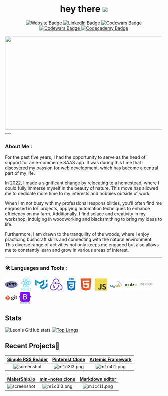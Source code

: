 <div id="header" align="center">

<h1>
  hey there
  <img src="https://media.giphy.com/media/hvRJCLFzcasrR4ia7z/giphy.gif" width="30px"/>
</h1>
<div id="badges">
    <a href="https://leonn00albert.github.io/home/">
    <img src="https://img.shields.io/badge/website-000000?style=for-the-badge&logo=About.me&logoColor=white" alt="Website Badge"/>
  </a>
  <a href="https://www.linkedin.com/in/leon-a-120333176/">
    <img src="https://img.shields.io/badge/LinkedIn-blue?style=for-the-badge&logo=linkedin&logoColor=white" alt="LinkedIn Badge"/>
  </a>
    <a href="https://www.codewars.com/users/leonn00albert">
    <img src="https://img.shields.io/badge/Codewars-B1361E?style=for-the-badge&logo=codewars&logoColor=grey" alt="Codewars Badge"/>
  </a>
    <a href="https://www.freecodecamp.org/fcc8ff78b01-1420-48c5-aa00-5aebbd7956bb">
    <img src="https://img.shields.io/badge/Freecodecamp-%23123.svg?&style=for-the-badge&logo=freecodecamp&logoColor=green" alt="Codewars Badge"/>
  </a>
      <a href="https://www.codecademy.com/profiles/leonalbert">
    <img src="https://img.shields.io/badge/Codecademy-FFF0E5?style=for-the-badge&logo=codecademy&logoColor=1F243A" alt="Codecademy Badge"/>
  </a>

</div>
   <img src="https://komarev.com/ghpvc/?username=leonn00albert&style=flat-square&color=blue" alt=""/>

</div>
<div align="center">
  <img src="https://media.giphy.com/media/dWesBcTLavkZuG35MI/giphy.gif" width="600" height="300"/>
</div>
---

### About Me :
For the past five years, I had the opportunity to serve as the head of support for an e-commerce SAAS app. It was during this time that I discovered my passion for web development, which has become a central part of my life.

In 2022, I made a significant change by relocating to a homestead, where I could fully immerse myself in the beauty of nature. This move has allowed me to dedicate more time to my interests and hobbies outside of work.

When I'm not busy with my professional responsibilities, you'll often find me engrossed in IoT projects, applying automation techniques to enhance efficiency on my farm. Additionally, I find solace and creativity in my workshop, indulging in woodworking and blacksmithing to bring my ideas to life.

Furthermore, I am drawn to the tranquility of the woods, where I enjoy practicing bushcraft skills and connecting with the natural environment. This diverse range of activities not only keeps me engaged but also allows me to constantly learn and grow in various areas of interest.

---

### :hammer_and_wrench: Languages and Tools :
<div>
  <img src="https://github.com/devicons/devicon/blob/master/icons/php/php-original.svg" title="PHP" alt="PHP" width="40" height="40"/>&nbsp;
  <img src="https://github.com/devicons/devicon/blob/master/icons/react/react-original-wordmark.svg" title="React" alt="React" width="40" height="40"/>&nbsp;
  <img src="https://github.com/devicons/devicon/blob/master/icons/materialui/materialui-original.svg" title="Material UI" alt="Material UI" width="40" height="40"/>&nbsp;
  <img src="https://github.com/devicons/devicon/blob/master/icons/redux/redux-original.svg" title="Redux" alt="Redux " width="40" height="40"/>&nbsp;
  <img src="https://github.com/devicons/devicon/blob/master/icons/css3/css3-plain-wordmark.svg"  title="CSS3" alt="CSS" width="40" height="40"/>&nbsp;
  <img src="https://github.com/devicons/devicon/blob/master/icons/html5/html5-original.svg" title="HTML5" alt="HTML" width="40" height="40"/>&nbsp;
  <img src="https://github.com/devicons/devicon/blob/master/icons/javascript/javascript-original.svg" title="JavaScript" alt="JavaScript" width="40" height="40"/>&nbsp;
  <img src="https://github.com/devicons/devicon/blob/master/icons/mysql/mysql-original-wordmark.svg" title="MySQL"  alt="MySQL" width="40" height="40"/>&nbsp;
  <img src="https://github.com/devicons/devicon/blob/master/icons/nodejs/nodejs-original-wordmark.svg" title="NodeJS" alt="NodeJS" width="40" height="40"/>&nbsp;
  <img src="https://github.com/devicons/devicon/blob/master/icons/express/express-original-wordmark.svg" title="express" alt="express" width="40" height="40"/>&nbsp;
  <img src="https://github.com/devicons/devicon/blob/master/icons/git/git-original-wordmark.svg" title="Git" **alt="Git" width="40" height="40"/>
   <img src="https://github.com/devicons/devicon/blob/master/icons/bootstrap/bootstrap-original-wordmark.svg" title="bootstrap" **alt="bootstrap" width="40" height="40"/>
</div>

## Stats

![Leon's GitHub stats](https://github-readme-stats.vercel.app/api?username=leonn00albert&count_private=true)
[![Top Langs](https://github-readme-stats.vercel.app/api/top-langs/?username=leonn00albert)](https://github.com/leonn00albert/github-readme-stats)
 ## Recent Projects:rocket:

[Simple RSS Reader](https://github.com/leonn00albert/RSS_READER)| [Pinterest Clone](https://github.com/leonn00albert?tab=repositories)        |    [Artemis Framework](https://github.com/leonn00albert/Artemis)
:-------------------------:|:-------------------------:|:-------------------------:
 ![screenshot](https://i.ibb.co/Qby4fcG/simple-rss.png) |  ![m1c3l3.png](https://i.ibb.co/mzKwrDW/pinclone.png) |  ![m1c4l1.png](https://i.ibb.co/xXnv4MB/artemis.png)
 
 [MakerShip.io](https://www.makership.io/)| [min-notes clone](https://leonn00albert.github.io/min-notes/#)        |    [Markdown editor](https://leonn00albert.github.io/markdown-editor/public/)
:-------------------------:|:-------------------------:|:-------------------------:
 ![screenshot](https://leonn00albert.github.io/home/static/media/makership-io.0fe31693dcdce73fe7df.png) |  ![m1c3l3.png](https://i.postimg.cc/1Xs9507W/min-notes.png) |  ![m1c4l1.png](https://i.postimg.cc/dVv8Pg9d/md-editor.png)


